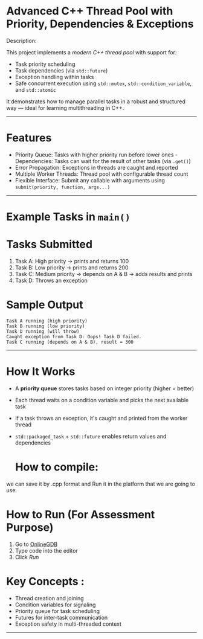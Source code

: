 
# Advanced C++ Thread Pool with Priority, Dependencies & Exceptions

Description:


This project implements a *modern C++ thread pool* with support for:

- Task priority scheduling
- Task dependencies (via `std::future`)
- Exception handling within tasks
- Safe concurrent execution using `std::mutex`, `std::condition_variable`, and `std::atomic`

It demonstrates how to manage parallel tasks in a robust and structured way — ideal for learning multithreading in C++.

---

# Features

- Priority Queue: Tasks with higher priority run before lower ones
-Dependencies: Tasks can wait for the result of other tasks (via `.get()`)
- Error Propagation: Exceptions in threads are caught and reported
- Multiple Worker Threads: Thread pool with configurable thread count
- Flexible Interface: Submit any callable with arguments using `submit(priority, function, args...)`

---

# Example Tasks in `main()`

# Tasks Submitted

1. Task A: High priority → prints and returns 100
2. Task B: Low priority → prints and returns 200
3. Task C: Medium priority → depends on A & B → adds results and prints
4. Task D: Throws an exception

# Sample Output

```
Task A running (high priority)
Task B running (low priority)
Task D running (will throw)
Caught exception from Task D: Oops! Task D failed.
Task C running (depends on A & B), result = 300
```

---

# How It Works

- A **priority queue** stores tasks based on integer priority (higher = better)
- Each thread waits on a condition variable and picks the next available task
- If a task throws an exception, it's caught and printed from the worker thread
- `std::packaged_task` + `std::future` enables return values and dependencies

  
  # How to compile:
we can save it by 
   .cpp format
and Run it in the platform that we are going to use.

# How to Run (For Assessment Purpose)
 
1. Go to [OnlineGDB](https://www.onlinegdb.com/online_c++_compiler)
2. Type code into the editor
3. Click *Run*
 






# Key Concepts :

- Thread creation and joining
- Condition variables for signaling
- Priority queue for task scheduling
- Futures for inter-task communication
- Exception safety in multi-threaded context

---

